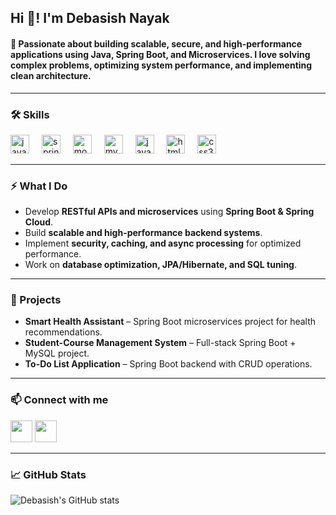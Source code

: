 <h2 align="left">Hi 👋! I'm Debasish Nayak</h2>
<h4 align="left">🚀 Passionate about building scalable, secure, and high-performance applications using Java, Spring Boot, and Microservices. I love solving complex problems, optimizing system performance, and implementing clean architecture.</h4>

---

### 🛠 Skills

<div align="left">
  <img src="https://cdn.jsdelivr.net/gh/devicons/devicon/icons/java/java-original.svg" height="30" alt="java logo" />
  <img width="12" />
  <img src="https://cdn.jsdelivr.net/gh/devicons/devicon/icons/spring/spring-original.svg" height="30" alt="spring logo" />
  <img width="12" />
  <img src="https://cdn.jsdelivr.net/gh/devicons/devicon/icons/mongodb/mongodb-original.svg" height="30" alt="mongodb logo" />
  <img width="12" />
  <img src="https://cdn.jsdelivr.net/gh/devicons/devicon/icons/mysql/mysql-original.svg" height="30" alt="mysql logo" />
  <img width="12" />
  <img src="https://cdn.jsdelivr.net/gh/devicons/devicon/icons/javascript/javascript-original.svg" height="30" alt="javascript logo" />
  <img width="12" />
  <img src="https://cdn.jsdelivr.net/gh/devicons/devicon/icons/html5/html5-original.svg" height="30" alt="html5 logo" />
  <img width="12" />
  <img src="https://cdn.jsdelivr.net/gh/devicons/devicon/icons/css3/css3-original.svg" height="30" alt="css3 logo" />
</div>

---

### ⚡ What I Do
- Develop **RESTful APIs and microservices** using **Spring Boot & Spring Cloud**.  
- Build **scalable and high-performance backend systems**.  
- Implement **security, caching, and async processing** for optimized performance.  
- Work on **database optimization, JPA/Hibernate, and SQL tuning**.  

---

### 📂 Projects
- **Smart Health Assistant** – Spring Boot microservices project for health recommendations.  
- **Student-Course Management System** – Full-stack Spring Boot + MySQL project.  
- **To-Do List Application** – Spring Boot backend with CRUD operations.  

---

### 📫 Connect with me
[<img src="https://img.shields.io/static/v1?message=Gmail&logo=gmail&color=D14836&style=for-the-badge" height="35" />](mailto:nayakdebasish707@gmail.com)
[<img src="https://img.shields.io/static/v1?message=LinkedIn&logo=linkedin&color=0077B5&style=for-the-badge" height="35" />](https://www.linkedin.com/in/debasish-nayak-844597226/)

---

### 📈 GitHub Stats
![Debasish's GitHub stats](https://github-readme-stats.vercel.app/api?username=Debasish3209&show_icons=true&theme=radical)

